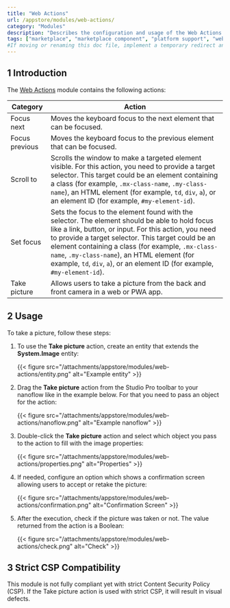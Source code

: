 ```yaml
---
title: "Web Actions"
url: /appstore/modules/web-actions/
category: "Modules"
description: "Describes the configuration and usage of the Web Actions module, which is available in the Mendix Marketplace."
tags: ["marketplace", "marketplace component", "platform support", "web actions"]
#If moving or renaming this doc file, implement a temporary redirect and let the respective team know they should update the URL in the product. See Mapping to Products for more details.
---
```


## 1 Introduction

The [Web Actions](https://marketplace.mendix.com/link/component/114337/) module contains the following actions:

| Category | Action |
| --- | --- |
| Focus next | Moves the keyboard focus to the next element that can be focused. |
| Focus previous | Moves the keyboard focus to the previous element that can be focused. |
| Scroll to | Scrolls the window to make a targeted element visible. For this action, you need to provide a target selector. This target could be an element containing a class (for example, `.mx-class-name`, `.my-class-name`), an HTML element (for example, `td`, `div`, `a`), or an element ID (for example, `#my-element-id`).  |
| Set focus | Sets the focus to the element found with the selector. The element should be able to hold focus like a link, button, or input. For this action, you need to provide a target selector. This target could be an element containing a class (for example, `.mx-class-name`, `.my-class-name`), an HTML element (for example, `td`, `div`, `a`), or an element ID (for example, `#my-element-id`). |
| Take picture | Allows users to take a picture from the back and front camera in a web or PWA app. |

## 2 Usage

To take a picture, follow these steps:

1.  To use the **Take picture** action, create an entity that extends the **System.Image** entity:

    {{< figure src="/attachments/appstore/modules/web-actions/entity.png" alt="Example entity" >}}

2.  Drag the **Take picture** action from the Studio Pro toolbar to your nanoflow like in the example below. For that you need to pass an object for the action:

    {{< figure src="/attachments/appstore/modules/web-actions/nanoflow.png" alt="Example nanoflow" >}}

3.  Double-click the **Take picture** action and select which object you pass to the action to fill with the image properties:

    {{< figure src="/attachments/appstore/modules/web-actions/properties.png" alt="Properties" >}}

4.  If needed, configure an option which shows a confirmation screen allowing users to accept or retake the picture:

    {{< figure src="/attachments/appstore/modules/web-actions/confirmation.png" alt="Confirmation Screen" >}}

5.  After the execution, check if the picture was taken or not. The value returned from the action is a Boolean:

    {{< figure src="/attachments/appstore/modules/web-actions/check.png" alt="Check" >}}


## 3 Strict CSP Compatibility

This module is not fully compliant yet with strict Content Security Policy (CSP). If the Take picture action is used with strict CSP, it will result in visual defects.
